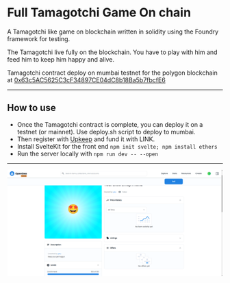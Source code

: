 # Full Tamagotchi Game On chain

A Tamagotchi like game on blockchain written in solidity using the Foundry framework for testing.

The Tamagotchi live fully on the blockchain. You have to play with him and feed him to keep him happy and alive.

Tamagotchi contract deploy on mumbai testnet for the polygon blockchain at [0x63c5AC5625C3cF34897CE04dC8b18Ba5b7fbcfE6](https://mumbai.polygonscan.com/address/0x63c5ac5625c3cf34897ce04dc8b18ba5b7fbcfe6)

---
## How to use

- Once the Tamagotchi contract is complete, you can deploy it on a testnet (or mainnet). Use deploy.sh script to deploy to mumbai.
- Then register with [Upkeep](https://keepers.chain.link/) and fund it with LINK.
- Install SvelteKit for the front end `npm init svelte; npm install ethers`
- Run the server locally with `npm run dev -- --open`


---

![Tamagotchi on Opensea](foundry/screenshot/Tamagotchi_NFT_opensea.png)